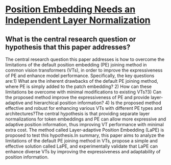 # [Position Embedding Needs an Independent Layer Normalization](https://arxiv.org/abs/2212.05262)

## What is the central research question or hypothesis that this paper addresses?

 The central research question this paper addresses is how to overcome the limitations of the default position embedding (PE) joining method in common vision transformers (VTs), in order to improve the expressiveness of PE and enhance model performance. Specifically, the key questions are:1) What are the inherent drawbacks of the default PE joining method, where PE is simply added to the patch embedding? 2) How can these limitations be overcome with minimal modifications to existing VTs?3) Can the proposed method improve the expressiveness of PE and provide layer-adaptive and hierarchical position information? 4) Is the proposed method effective and robust for enhancing various VTs with different PE types and architectures?The central hypothesis is that providing separate layer normalizations for token embeddings and PE can allow more expressive and adaptive position information, thus improving VT performance with minimal extra cost. The method called Layer-adaptive Position Embedding (LaPE) is proposed to test this hypothesis.In summary, this paper aims to analyze the limitations of the default PE joining method in VTs, propose a simple and effective solution called LaPE, and experimentally validate that LaPE can enhance diverse VTs by improving the expressiveness and adaptability of position information.
